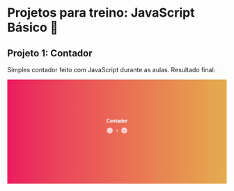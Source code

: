 # Projetos para treino: JavaScript Básico 🚀
## Projeto 1: Contador
Simples contador feito com JavaScript durante as aulas. 
Resultado final:

![ProjetoFinal](contador/assets/projetofinal.png)